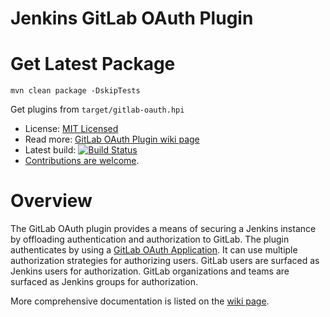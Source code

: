 # Jenkins GitLab OAuth Plugin

# Get Latest Package

    mvn clean package -DskipTests

   Get plugins from `target/gitlab-oauth.hpi`


* License: [MIT Licensed](LICENSE.txt)
* Read more: [GitLab OAuth Plugin wiki page][wiki]
* Latest build: [![Build Status][build-image]][build-link]
* [Contributions are welcome](CONTRIBUTING.md).

# Overview

The GitLab OAuth plugin provides a means of securing a Jenkins instance by
offloading authentication and authorization to GitLab.  The plugin authenticates
by using a [GitLab OAuth Application][gitlab-wiki-oauth].  It can use multiple
authorization strategies for authorizing users.  GitLab users are surfaced as
Jenkins users for authorization.  GitLab organizations and teams are surfaced as
Jenkins groups for authorization.

More comprehensive documentation is listed on the [wiki page][wiki].

[build-image]: https://jenkins.ci.cloudbees.com/buildStatus/icon?job=plugins/gitlab-oauth-plugin
[build-link]: https://jenkins.ci.cloudbees.com/job/plugins/job/gitlab-oauth-plugin/
[gitlab-wiki-oauth]: http://doc.gitlab.com/ce/api/oauth2.html
[wiki]: https://wiki.jenkins-ci.org/display/JENKINS/Gitlab+OAuth+Plugin

